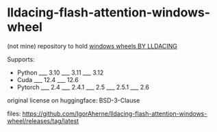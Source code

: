 # lldacing-flash-attention-windows-wheel

(not mine) repository to hold [windows wheels BY LLDACING](https://huggingface.co/lldacing/flash-attention-windows-wheel/tree/main)

Supports:
- Python ___ 3.10 ___ 3.11 ___ 3.12
- Cuda ___ 12.4 ___ 12.6 
- Pytorch ___ 2.4 ___ 2.4.1 ___ 2.5 ___ 2.5.1 ___ 2.6

original license on huggingface: BSD-3-Clause

files: https://github.com/IgorAherne/lldacing-flash-attention-windows-wheel/releases/tag/latest
